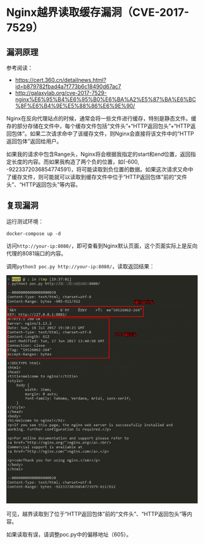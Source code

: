 # Nginx越界读取缓存漏洞（CVE-2017-7529）

## 漏洞原理

参考阅读：

 - https://cert.360.cn/detailnews.html?id=b879782fbad4a7f773b6c18490d67ac7
 - http://galaxylab.org/cve-2017-7529-nginx%E6%95%B4%E6%95%B0%E6%BA%A2%E5%87%BA%E6%BC%8F%E6%B4%9E%E5%88%86%E6%9E%90/

Nginx在反向代理站点的时候，通常会将一些文件进行缓存，特别是静态文件。缓存的部分存储在文件中，每个缓存文件包括“文件头”+“HTTP返回包头”+“HTTP返回包体”。如果二次请求命中了该缓存文件，则Nginx会直接将该文件中的“HTTP返回包体”返回给用户。

如果我的请求中包含Range头，Nginx将会根据我指定的start和end位置，返回指定长度的内容。而如果我构造了两个负的位置，如(-600, -9223372036854774591)，将可能读取到负位置的数据。如果这次请求又命中了缓存文件，则可能就可以读取到缓存文件中位于“HTTP返回包体”前的“文件头”、“HTTP返回包头”等内容。

## 复现漏洞

运行测试环境：

```
docker-compose up -d
```

访问`http://your-ip:8080/`，即可查看到Nginx默认页面，这个页面实际上是反向代理的8081端口的内容。

调用`python3 poc.py http://your-ip:8080/`，读取返回结果：

![](01.png)

可见，越界读取到了位于“HTTP返回包体”前的“文件头”、“HTTP返回包头”等内容。

如果读取有误，请调整poc.py中的偏移地址（605）。
